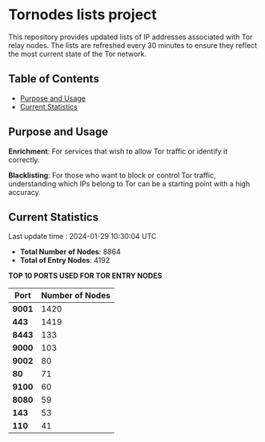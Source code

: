 # Tornodes lists project

This repository provides updated lists of IP addresses associated with Tor relay nodes. The lists are refreshed every 30 minutes to ensure they reflect the most current state of the Tor network.

## Table of Contents

- [Purpose and Usage](#purpose-and-usage)
- [Current Statistics](#current-statistics)


## Purpose and Usage

**Enrichment**: For services that wish to allow Tor traffic or identify it correctly.

**Blacklisting**: For those who want to block or control Tor traffic, understanding which IPs belong to Tor can be a starting point with a high accuracy.

## Current Statistics

Last update time : 2024-01-29 10:30:04 UTC

- **Total Number of Nodes**: 8864
- **Total of Entry Nodes**: 4192

**TOP 10 PORTS USED FOR TOR ENTRY NODES**

| **Port** | **Number of Nodes** |
|------|-----------------|
| **9001**   | 1420  |
| **443**   | 1419  |
| **8443**   | 133  |
| **9000**   | 103  |
| **9002**   | 80  |
| **80**   | 71  |
| **9100**   | 60  |
| **8080**   | 59  |
| **143**   | 53  |
| **110**   | 41  |

